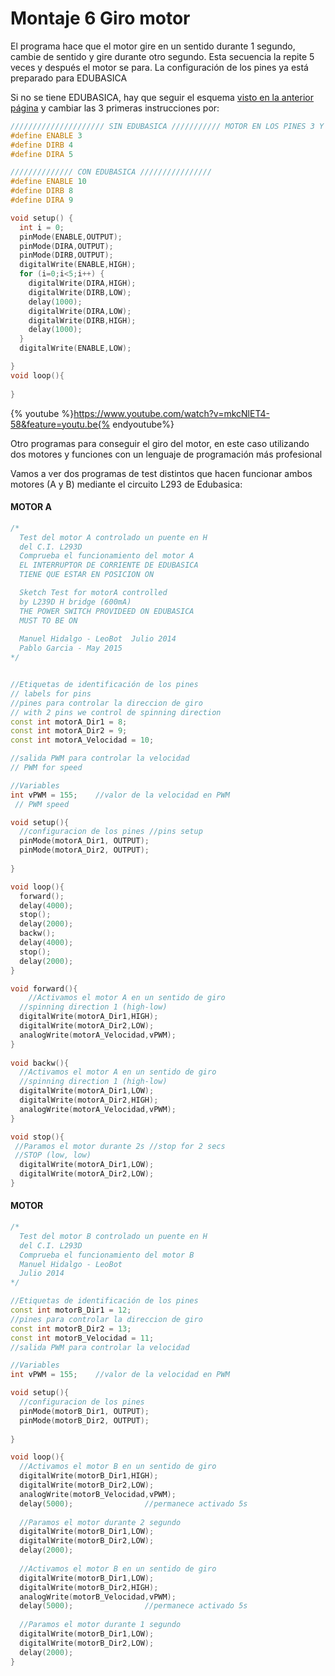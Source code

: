 
# Montaje 6 Giro motor

El programa hace que el motor gire en un sentido durante 1 segundo, cambie de sentido y gire durante otro segundo. Esta secuencia la repite 5 veces y después el motor se para. La configuración de los pines ya está preparado para EDUBASICA

Si no se tiene EDUBASICA, hay que seguir el esquema [visto en la anterior página](descripcin_y_esquemas2.html) y cambiar las 3 primeras instrucciones por:

```cpp
///////////////////// SIN EDUBASICA /////////// MOTOR EN LOS PINES 3 Y 6 DEL L293
#define ENABLE 3
#define DIRB 4
#define DIRA 5
```

```cpp
////////////// CON EDUBASICA ////////////////
#define ENABLE 10
#define DIRB 8
#define DIRA 9

void setup() {
  int i = 0;
  pinMode(ENABLE,OUTPUT);
  pinMode(DIRA,OUTPUT);
  pinMode(DIRB,OUTPUT);
  digitalWrite(ENABLE,HIGH);
  for (i=0;i<5;i++) {
    digitalWrite(DIRA,HIGH); 
    digitalWrite(DIRB,LOW);
    delay(1000); 
    digitalWrite(DIRA,LOW);  
    digitalWrite(DIRB,HIGH);
    delay(1000); 
  }
  digitalWrite(ENABLE,LOW); 

}
void loop(){
  
}
```
{% youtube %}https://www.youtube.com/watch?v=mkcNlET4-58&feature=youtu.be{% endyoutube%}

Otro programas para conseguir el giro del motor, en este caso utilizando dos motores y funciones con un lenguaje de programación más profesional

Vamos a ver dos programas de test distintos que hacen funcionar ambos motores (A y B) mediante el circuito L293 de Edubasica:

#### MOTOR A

```cpp
/*
  Test del motor A controlado un puente en H
  del C.I. L293D
  Comprueba el funcionamiento del motor A  
  EL INTERRUPTOR DE CORRIENTE DE EDUBASICA 
  TIENE QUE ESTAR EN POSICION ON

  Sketch Test for motorA controlled 
  by L239D H bridge (600mA)
  THE POWER SWITCH PROVIDEED ON EDUBASICA 
  MUST TO BE ON 
  
  Manuel Hidalgo - LeoBot  Julio 2014
  Pablo Garcia - May 2015
*/


//Etiquetas de identificación de los pines 
// labels for pins
//pines para controlar la direccion de giro 
// with 2 pins we control de spinning direction
const int motorA_Dir1 = 8;        
const int motorA_Dir2 = 9;
const int motorA_Velocidad = 10;  

//salida PWM para controlar la velocidad 
// PWM for speed

//Variables
int vPWM = 155;    //valor de la velocidad en PWM
 // PWM speed

void setup(){
  //configuracion de los pines //pins setup
  pinMode(motorA_Dir1, OUTPUT);
  pinMode(motorA_Dir2, OUTPUT);
  
}

void loop(){
  forward();
  delay(4000);              
  stop();
  delay(2000);
  backw();
  delay(4000); 
  stop();
  delay(2000);  
}

void forward(){
    //Activamos el motor A en un sentido de giro
  //spinning direction 1 (high-low)
  digitalWrite(motorA_Dir1,HIGH);
  digitalWrite(motorA_Dir2,LOW); 
  analogWrite(motorA_Velocidad,vPWM);
}
   
void backw(){
  //Activamos el motor A en un sentido de giro
  //spinning direction 1 (high-low)
  digitalWrite(motorA_Dir1,LOW);
  digitalWrite(motorA_Dir2,HIGH); 
  analogWrite(motorA_Velocidad,vPWM);
}

void stop(){
 //Paramos el motor durante 2s //stop for 2 secs
 //STOP (low, low)
  digitalWrite(motorA_Dir1,LOW);
  digitalWrite(motorA_Dir2,LOW);
}
```

#### MOTOR

```cpp
/*
  Test del motor B controlado un puente en H
  del C.I. L293D
  Comprueba el funcionamiento del motor B  
  Manuel Hidalgo - LeoBot
  Julio 2014
*/

//Etiquetas de identificación de los pines
const int motorB_Dir1 = 12;        
//pines para controlar la direccion de giro
const int motorB_Dir2 = 13;
const int motorB_Velocidad = 11;  
//salida PWM para controlar la velocidad

//Variables
int vPWM = 155;    //valor de la velocidad en PWM

void setup(){
  //configuracion de los pines
  pinMode(motorB_Dir1, OUTPUT);
  pinMode(motorB_Dir2, OUTPUT);
  
}

void loop(){
  //Activamos el motor B en un sentido de giro
  digitalWrite(motorB_Dir1,HIGH);
  digitalWrite(motorB_Dir2,LOW); 
  analogWrite(motorB_Velocidad,vPWM);
  delay(5000);                //permanece activado 5s
  
  //Paramos el motor durante 2 segundo
  digitalWrite(motorB_Dir1,LOW);
  digitalWrite(motorB_Dir2,LOW);
  delay(2000);
  
  //Activamos el motor B en un sentido de giro
  digitalWrite(motorB_Dir1,LOW);
  digitalWrite(motorB_Dir2,HIGH); 
  analogWrite(motorB_Velocidad,vPWM);
  delay(5000);                //permanece activado 5s
  
  //Paramos el motor durante 1 segundo
  digitalWrite(motorB_Dir1,LOW);
  digitalWrite(motorB_Dir2,LOW);
  delay(2000);
}
```

